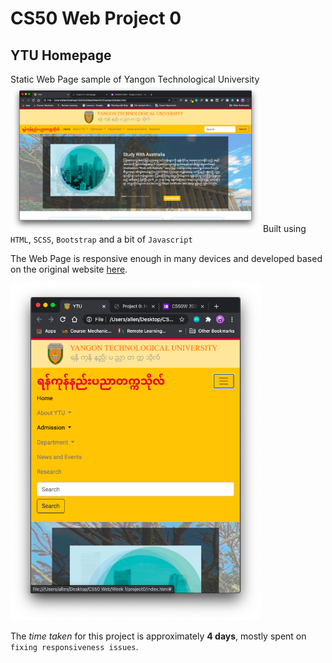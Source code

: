 # CS50 Web Project 0
## YTU Homepage
Static Web Page sample of Yangon Technological University
<img src="img/homepage.png" alt="Home Page" width="400"/>
Built using ```HTML```, ```SCSS```, ```Bootstrap``` and a bit of ```Javascript```

The Web Page is responsive enough in many devices and developed based on the original website [here](http://ytu.edu.mm).

<img src="img/page.png" alt="Home Page" width="400"/>

The *time taken* for this project is approximately **4 days**, mostly spent on ```fixing responsiveness issues```.
